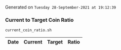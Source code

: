 Generated on `Tuesday 28-September-2021 at 19:12:39`

### Current to Target Coin Ratio
`current_coin_ratio.sh`

Date|Current|Target|Ratio
---|---|---|---
